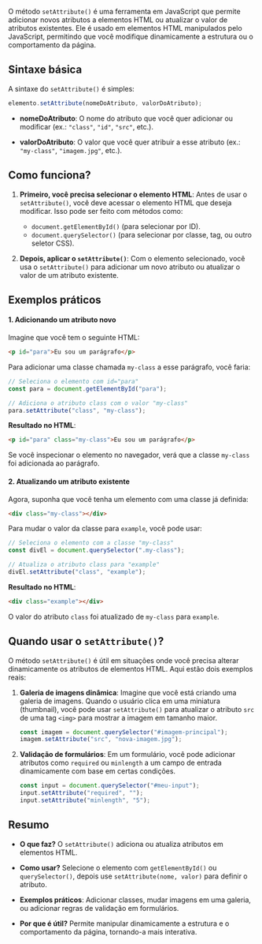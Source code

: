 O método `setAttribute()` é uma ferramenta em JavaScript que permite adicionar novos atributos a elementos HTML ou atualizar o valor de atributos existentes. Ele é usado em elementos HTML manipulados pelo JavaScript, permitindo que você modifique dinamicamente a estrutura ou o comportamento da página.

## Sintaxe básica

A sintaxe do `setAttribute()` é simples:
```javascript
elemento.setAttribute(nomeDoAtributo, valorDoAtributo);
```

- **nomeDoAtributo**: O nome do atributo que você quer adicionar ou modificar (ex.: `"class"`, `"id"`, `"src"`, etc.).
  
- **valorDoAtributo**: O valor que você quer atribuir a esse atributo (ex.: `"my-class"`, `"imagem.jpg"`, etc.).

## Como funciona?

1. **Primeiro, você precisa selecionar o elemento HTML**:
   Antes de usar o `setAttribute()`, você deve acessar o elemento HTML que deseja modificar. Isso pode ser feito com métodos como:
   - `document.getElementById()` (para selecionar por ID).
   - `document.querySelector()` (para selecionar por classe, tag, ou outro seletor CSS).

2. **Depois, aplicar o `setAttribute()`**:
   Com o elemento selecionado, você usa o `setAttribute()` para adicionar um novo atributo ou atualizar o valor de um atributo existente.

## Exemplos práticos

#### 1. Adicionando um atributo novo
Imagine que você tem o seguinte HTML:
```html
<p id="para">Eu sou um parágrafo</p>
```

Para adicionar uma classe chamada `my-class` a esse parágrafo, você faria:
```javascript
// Seleciona o elemento com id="para"
const para = document.getElementById("para");

// Adiciona o atributo class com o valor "my-class"
para.setAttribute("class", "my-class");
```

**Resultado no HTML**:
```html
<p id="para" class="my-class">Eu sou um parágrafo</p>
```

Se você inspecionar o elemento no navegador, verá que a classe `my-class` foi adicionada ao parágrafo.

#### 2. Atualizando um atributo existente
Agora, suponha que você tenha um elemento com uma classe já definida:
```html
<div class="my-class"></div>
```

Para mudar o valor da classe para `example`, você pode usar:
```javascript
// Seleciona o elemento com a classe "my-class"
const divEl = document.querySelector(".my-class");

// Atualiza o atributo class para "example"
divEl.setAttribute("class", "example");
```

**Resultado no HTML**:
```html
<div class="example"></div>
```

O valor do atributo `class` foi atualizado de `my-class` para `example`.

## Quando usar o `setAttribute()`?

O método `setAttribute()` é útil em situações onde você precisa alterar dinamicamente os atributos de elementos HTML. Aqui estão dois exemplos reais:

1. **Galeria de imagens dinâmica**:
   Imagine que você está criando uma galeria de imagens. Quando o usuário clica em uma miniatura (thumbnail), você pode usar `setAttribute()` para atualizar o atributo `src` de uma tag `<img>` para mostrar a imagem em tamanho maior.
   ```javascript
   const imagem = document.querySelector("#imagem-principal");
   imagem.setAttribute("src", "nova-imagem.jpg");
   ```

2. **Validação de formulários**:
   Em um formulário, você pode adicionar atributos como `required` ou `minlength` a um campo de entrada dinamicamente com base em certas condições.
   ```javascript
   const input = document.querySelector("#meu-input");
   input.setAttribute("required", "");
   input.setAttribute("minlength", "5");
   ```

## Resumo

- **O que faz?** O `setAttribute()` adiciona ou atualiza atributos em elementos HTML.
  
- **Como usar?** Selecione o elemento com `getElementById()` ou `querySelector()`, depois use `setAttribute(nome, valor)` para definir o atributo.
  
- **Exemplos práticos**: Adicionar classes, mudar imagens em uma galeria, ou adicionar regras de validação em formulários.
  
- **Por que é útil?** Permite manipular dinamicamente a estrutura e o comportamento da página, tornando-a mais interativa.